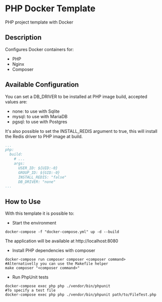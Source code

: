 # PHP Docker Template

PHP project template with Docker

## Description

Configures Docker containers for:
- PHP
- Nginx
- Composer

## Available Configuration

You can set a DB_DRIVER to be installed at PHP image build, accepted values are:
- none: to use with Sqlite
- mysql: to use with MariaDB
- pgsql: to use with Postgres

It's also possible to set the INSTALL_REDIS argument to true, 
this will install the Redis driver to PHP image at build.

```yml
...
php:
  build:
    # ...
    args:
      USER_ID: ${UID:-0}
      GROUP_ID: ${GID:-0}
      INSTALL_REDIS: "false"
      DB_DRIVER: "none"
...
```

## How to Use

With this template it is possible to:

- Start the environment
```console
docker-compose -f "docker-compose.yml" up -d --build
```
The application will be available at http://localhost:8080

  
- Install PHP dependencies with composer
```console
docker-compose run composer composer <composer command>
#Alternativelly you can use the Makefile helper
make composer "<composer command>"
```

- Run PhpUnit tests
```console
docker-compose exec php php ./vendor/bin/phpunit
#To specify a test file
docker-compose exec php php ./vendor/bin/phpunit path/to/FileTest.php
```